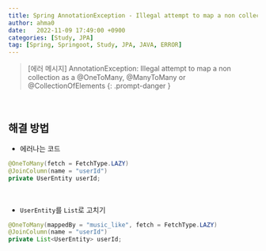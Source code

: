 ```yaml
---
title: Spring AnnotationException - Illegal attempt to map a non collection as a @OneToMany, @ManyToMany or @CollectionOfElements
author: ahma0
date:   2022-11-09 17:49:00 +0900
categories: [Study, JPA]
tag: [Spring, Springoot, Study, JPA, JAVA, ERROR]
---
```


> [에러 메시지] AnnotationException: Illegal attempt to map a non collection as a @OneToMany, @ManyToMany or @CollectionOfElements
{: .prompt-danger }

<br>

## 해결 방법

- 에러나는 코드

```java
@OneToMany(fetch = FetchType.LAZY)
@JoinColumn(name = "userId")
private UserEntity userId;
```

<br>

- `UserEntity`를 `List`로 고치기

```java
@OneToMany(mappedBy = "music_like", fetch = FetchType.LAZY)
@JoinColumn(name = "userId")
private List<UserEntity> userId;
```